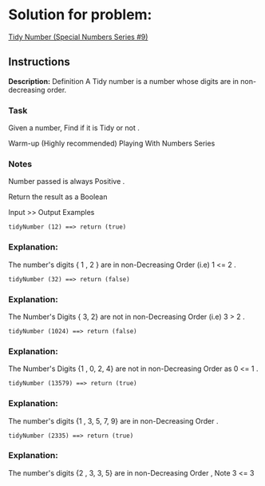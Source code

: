# Solution for problem:

[Tidy Number (Special Numbers Series #9)](https://www.codewars.com/kata/5a87449ab1710171300000fd)

## Instructions

**Description:**
Definition
A Tidy number is a number whose digits are in non-decreasing order.

### Task

Given a number, Find if it is Tidy or not .

Warm-up (Highly recommended)
Playing With Numbers Series

### Notes

Number passed is always Positive .

Return the result as a Boolean

Input >> Output Examples

```plaintext
tidyNumber (12) ==> return (true)
```

### Explanation:

The number's digits { 1 , 2 } are in non-Decreasing Order (i.e) 1 <= 2 .

```plaintext
tidyNumber (32) ==> return (false)
```

### Explanation:

The Number's Digits { 3, 2} are not in non-Decreasing Order (i.e) 3 > 2 .

```plaintext
tidyNumber (1024) ==> return (false)
```

### Explanation:

The Number's Digits {1 , 0, 2, 4} are not in non-Decreasing Order as 0 <= 1 .

```plaintext
tidyNumber (13579) ==> return (true)
```

### Explanation:

The number's digits {1 , 3, 5, 7, 9} are in non-Decreasing Order .

```plaintext
tidyNumber (2335) ==> return (true)
```

### Explanation:

The number's digits {2 , 3, 3, 5} are in non-Decreasing Order , Note 3 <= 3
